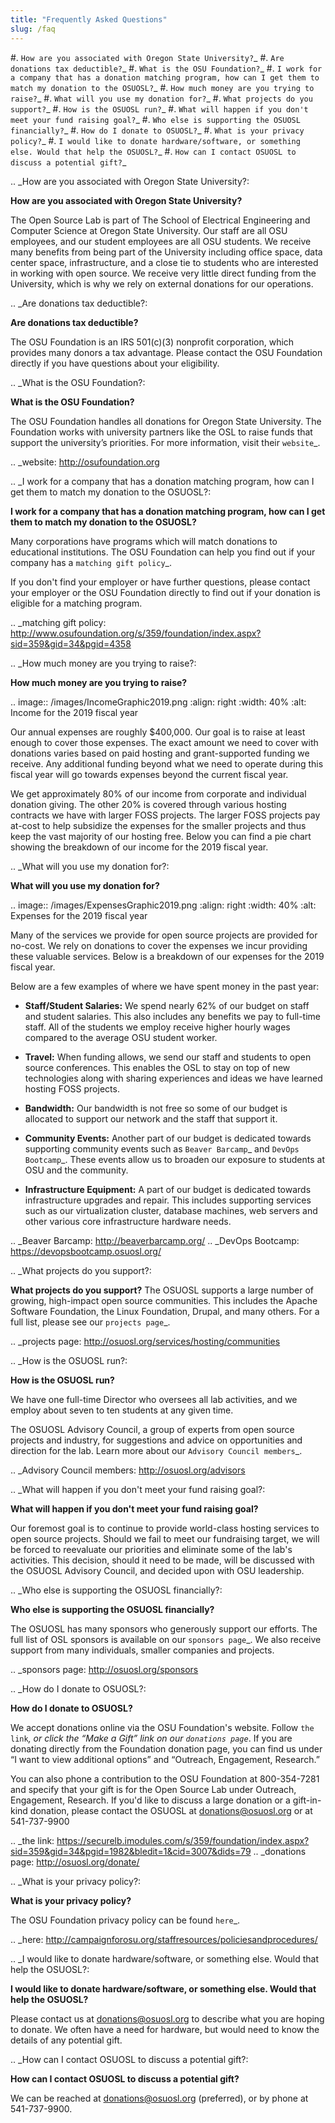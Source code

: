 ```yaml
---
title: "Frequently Asked Questions"
slug: /faq
---
```


#. `How are you associated with Oregon State University?`_
#. `Are donations tax deductible?`_
#. `What is the OSU Foundation?`_
#. `I work for a company that has a donation matching program, how can I get
   them to match my donation to the OSUOSL?`_
#. `How much money are you trying to raise?`_
#. `What will you use my donation for?`_
#. `What projects do you support?`_
#. `How is the OSUOSL run?`_
#. `What will happen if you don't meet your fund raising goal?`_
#. `Who else is supporting the OSUOSL financially?`_
#. `How do I donate to OSUOSL?`_
#. `What is your privacy policy?`_
#. `I would like to donate hardware/software, or something else. Would that help
   the OSUOSL?`_
#. `How can I contact OSUOSL to discuss a potential gift?`_

.. _How are you associated with Oregon State University?:

**How are you associated with Oregon State University?**

The Open Source Lab is part of The School of Electrical Engineering and Computer Science at Oregon State University.
Our staff are all OSU employees, and our student employees are all OSU students. We receive many benefits from being
part of the University including office space, data center space, infrastructure, and a close tie to students who are
interested in working with open source. We receive very little direct funding from the University, which is why we rely
on external donations for our operations.

.. _Are donations tax deductible?:

**Are donations tax deductible?**

The OSU Foundation is an IRS 501(c)(3) nonprofit corporation, which provides many donors a tax advantage. Please
contact the OSU Foundation directly if you have questions about your eligibility.

.. _What is the OSU Foundation?:

**What is the OSU Foundation?**

The OSU Foundation handles all donations for Oregon State University. The Foundation works with university partners
like the OSL to raise funds that support the university’s priorities. For more information, visit their `website`_.

.. _website: http://osufoundation.org


.. _I work for a company that has a donation matching program, how can I get them to match my donation to the OSUOSL?:

**I work for a company that has a donation matching program, how can I get them to match my donation to the OSUOSL?**

Many corporations have programs which will match donations to educational institutions. The OSU Foundation can help you
find out if your company has a `matching gift policy`_.

If you don't find your employer or have further questions, please contact your employer or the OSU Foundation directly
to find out if your donation is eligible for a matching program.

.. _matching gift policy: http://www.osufoundation.org/s/359/foundation/index.aspx?sid=359&gid=34&pgid=4358

.. _How much money are you trying to raise?:

**How much money are you trying to raise?**

.. image:: /images/IncomeGraphic2019.png
    :align: right
    :width: 40%
    :alt: Income for the 2019 fiscal year

Our annual expenses are roughly $400,000. Our goal is to raise at least enough to cover those expenses. The exact
amount we need to cover with donations varies based on paid hosting and grant-supported funding we receive. Any
additional funding beyond what we need to operate during this fiscal year will go towards expenses beyond the current
fiscal year.

We get approximately 80% of our income from corporate and individual donation giving. The other 20% is covered through
various hosting contracts we have with larger FOSS projects. The larger FOSS projects pay at-cost to help subsidize the
expenses for the smaller projects and thus keep the vast majority of our hosting free. Below you can find a pie chart
showing the breakdown of our income for the 2019 fiscal year.

.. _What will you use my donation for?:

**What will you use my donation for?**

.. image:: /images/ExpensesGraphic2019.png
    :align: right
    :width: 40%
    :alt: Expenses for the 2019 fiscal year

Many of the services we provide for open source projects are provided for no-cost. We rely on donations to cover the
expenses we incur providing these valuable services. Below is a breakdown of our expenses for the 2019 fiscal year.

Below are a few examples of where we have spent money in the past year:

* **Staff/Student Salaries:** We spend nearly 62% of our budget on staff and student salaries. This also includes any
  benefits we pay to full-time staff.  All of the students we employ receive higher hourly wages compared to the
  average OSU student worker.

* **Travel:** When funding allows, we send our staff and students to open source conferences. This enables the OSL to
  stay on top of new technologies along with sharing experiences and ideas we have learned hosting FOSS projects.

* **Bandwidth:** Our bandwidth is not free so some of our budget is allocated to support our network and the staff that
  support it.

* **Community Events:** Another part of our budget is dedicated towards supporting community events such as `Beaver
  Barcamp`_ and `DevOps Bootcamp`_.  These events allow us to broaden our exposure to students at OSU and the
  community.

* **Infrastructure Equipment:** A part of our budget is dedicated towards infrastructure upgrades and repair. This
  includes supporting services such as our virtualization cluster, database machines, web servers and other various
  core infrastructure hardware needs.

.. _Beaver Barcamp: http://beaverbarcamp.org/
.. _DevOps Bootcamp: https://devopsbootcamp.osuosl.org/

.. _What projects do you support?:

**What projects do you support?**
The OSUOSL supports a large number of growing, high-impact open source communities. This includes the Apache Software
Foundation, the Linux Foundation, Drupal, and many others. For a full list, please see our `projects page`_.

.. _projects page: http://osuosl.org/services/hosting/communities

.. _How is the OSUOSL run?:

**How is the OSUOSL run?**

We have one full-time Director who oversees all lab activities, and we employ about seven to ten students at any
given time.

The OSUOSL Advisory Council, a group of experts from open source projects and industry, for suggestions and advice on
opportunities and direction for the lab.  Learn more about our `Advisory Council members`_.

.. _Advisory Council members: http://osuosl.org/advisors

.. _What will happen if you don't meet your fund raising goal?:

**What will happen if you don't meet your fund raising goal?**

Our foremost goal is to continue to provide world-class hosting services to open source projects. Should we fail to
meet our fundraising target, we will be forced to reevaluate our priorities and eliminate some of the lab's activities.
This decision, should it need to be made, will be discussed with the OSUOSL Advisory Council, and decided upon with OSU
leadership.

.. _Who else is supporting the OSUOSL financially?:

**Who else is supporting the OSUOSL financially?**

The OSUOSL has many sponsors who generously support our efforts. The full list of OSL sponsors is available on our
`sponsors page`_.  We also receive support from many individuals, smaller companies and projects.

.. _sponsors page: http://osuosl.org/sponsors


.. _How do I donate to OSUOSL?:

**How do I donate to OSUOSL?**

We accept donations online via the OSU Foundation's website. Follow `the link`_, or click the “Make a Gift” link on our
`donations page`_. If you are donating directly from the Foundation donation page, you can find us under “I want to
view additional options” and “Outreach, Engagement, Research.”

You can also phone a contribution to the OSU Foundation at 800-354-7281 and specify that your gift is for the Open
Source Lab under Outreach, Engagement, Research. If you'd like to discuss a large donation or a gift-in-kind donation,
please contact the OSUOSL at donations@osuosl.org or at 541-737-9900

.. _the link: https://securelb.imodules.com/s/359/foundation/index.aspx?sid=359&gid=34&pgid=1982&bledit=1&cid=3007&dids=79
.. _donations page: http://osuosl.org/donate/

.. _What is your privacy policy?:

**What is your privacy policy?**

The OSU Foundation privacy policy can be found `here`_.

.. _here: http://campaignforosu.org/staffresources/policiesandprocedures/

.. _I would like to donate hardware/software, or something else. Would that help the OSUOSL?:

**I would like to donate hardware/software, or something else. Would that help the OSUOSL?**

Please contact us at donations@osuosl.org to describe what you are hoping to donate. We often have a need for hardware,
but would need to know the details of any potential gift.

.. _How can I contact OSUOSL to discuss a potential gift?:

**How can I contact OSUOSL to discuss a potential gift?**

We can be reached at donations@osuosl.org (preferred), or by phone at 541-737-9900.